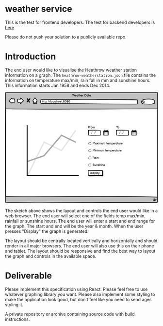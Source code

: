 # weather service

This is the test for frontend developers. The test for backend developers is [here](https://github.com/SuperCarers/weather-service-backend)

Please do not push your solution to a publicly available repo.

# Introduction

The end user would like to visualise the Heathrow weather station information
on a graph. The `heathrow-weatherstation.json` file contains the information on
temperature max/min, rain fall in mm and sunshine hours. This information
starts Jan 1958 and ends Dec 2014.

![Layout](https://github.com/SuperCarers/weather-service-frontend/blob/master/layout.png?raw=true)


The sketch above shows the layout and controls the end user would like in a web
browser. The end user will select one of the fields temp max/min, rainfall or
sunshine hours. The end user will enter a start and end range for the graph.
The start and end will be the year & month. When the user presses "Display" the
graph is generated.


The layout should be centrally located vertically and horizontally and should
render in all major browsers. The end user will also use this on their phone
and tablet. The layout should be responsive and find the best way to layout the
graph and controls in the available space.

# Deliverable


Please implement this specification using React. Please feel free to use
whatever graphing library you want. Please also implement some styling to make
the application look good, but don't feel like you need to send ages styling
it.

A private repository or archive containing source code with build instructions.
